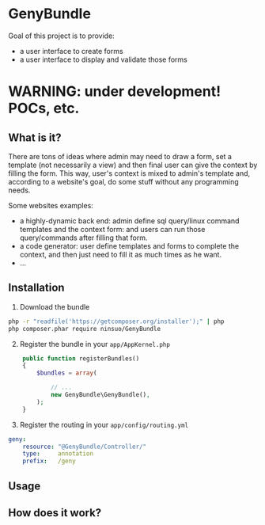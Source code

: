 # GenyBundle

Goal of this project is to provide:
- a user interface to create forms
- a user interface to display and validate those forms

# WARNING: under development! POCs, etc.

## What is it?

There are tons of ideas where admin may need to draw a form, set a template (not necessarily a view) and then final user can give the context by filling the form.
This way, user's context is mixed to admin's template and, according to a website's goal, do some stuff without any programming needs.

Some websites examples:
- a highly-dynamic back end: admin define sql query/linux command templates and the context form: and users can run those query/commands after filling that form.
- a code generator: user define templates and forms to complete the context, and then just need to fill it as much times as he want.
- ...

## Installation

1) Download the bundle

```sh
php -r "readfile('https://getcomposer.org/installer');" | php
php composer.phar require ninsuo/GenyBundle
```

2) Register the bundle in your `app/AppKernel.php`

```php
    public function registerBundles()
    {
        $bundles = array(

            // ...
            new GenyBundle\GenyBundle(),
        );
    }
```

3) Register the routing in your `app/config/routing.yml`

```yml
geny:
    resource: "@GenyBundle/Controller/"
    type:     annotation
    prefix:   /geny
```

## Usage

## How does it work?
